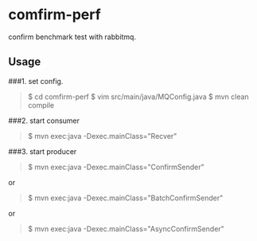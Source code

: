 # comfirm-perf
confirm benchmark test with rabbitmq.

## Usage

###1.  set config.

> $ cd comfirm-perf
$ vim src/main/java/MQConfig.java
$ mvn clean compile

###2. start consumer

> $ mvn exec:java -Dexec.mainClass="Recver"

###3. start producer

> $ mvn exec:java -Dexec.mainClass="ConfirmSender"

or

> $ mvn exec:java -Dexec.mainClass="BatchConfirmSender"

or

> $ mvn exec:java -Dexec.mainClass="AsyncConfirmSender"

